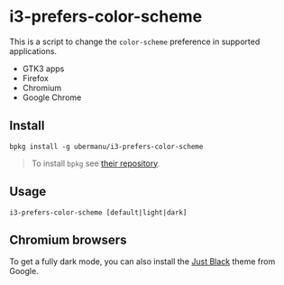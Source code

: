 # i3-prefers-color-scheme

This is a script to change the `color-scheme` preference in supported applications.

- GTK3 apps
- Firefox
- Chromium
- Google Chrome

## Install

    bpkg install -g ubermanu/i3-prefers-color-scheme

> To install `bpkg` see [their repository](https://github.com/bpkg/bpkg).

## Usage

    i3-prefers-color-scheme [default|light|dark]

## Chromium browsers

To get a fully dark mode, you can also install the [Just Black](https://chrome.google.com/webstore/detail/just-black/aghfnjkcakhmadgdomlmlhhaocbkloab) theme from Google.
